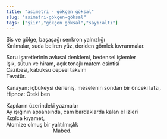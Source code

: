 ```yaml
---
title: "asimetri - gökçen göksal"
slug: "asimetri-gökçen-göksal"
tags: ["şiir","gökçen göksal","sayı:altı"]
---
```


Sis ve gölge, başaşağı senkron yalnızlığı\
Kırılmalar, suda beliren yüz, deriden gömlek kıvranmalar.

Soru işaretlerinin avlusal denklemi, bedensel işlemler\
Işık, sütun ve hiram, açık tonajlı matem esintisi\
Cazibesi, kabuksu cepsel takvim\
Tevatür.

Kanayan: içbükeysi derleniş, meselenin sondan bir önceki lafzı,\
Hipnoz: Öteki ben

Kapıların üzerindeki yazmalar\
Ay ışığının apsansında, cam bardaklarda kalan el izleri\
Kızılca kıyamet,\
Atomize olmuş bir yalıtılmışlık\
                                Mabed.

